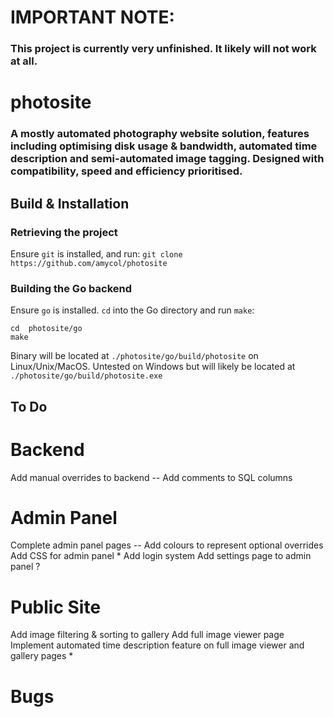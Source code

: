 # IMPORTANT NOTE:
### This project is currently very unfinished. It likely will not work at all. 
# photosite
### A mostly automated photography website solution, features including optimising disk usage & bandwidth, automated time description and semi-automated image tagging. Designed with compatibility, speed and efficiency prioritised. 
## Build & Installation
### Retrieving the project
Ensure `git` is installed, and run:
`git clone https://github.com/amycol/photosite`
### Building the Go backend
Ensure `go` is installed.
`cd` into the Go directory and run `make`:
```shell
cd  photosite/go
make
```
Binary will be located at `./photosite/go/build/photosite` on Linux/Unix/MacOS. Untested on Windows but will likely be located at `./photosite/go/build/photosite.exe`


## To Do
# Backend
Add manual overrides to backend --
Add comments to SQL columns 
# Admin Panel
Complete admin panel pages --
    Add colours to represent optional overrides
Add CSS for admin panel *
Add login system
Add settings page to admin panel ?
# Public Site
Add image filtering & sorting to gallery
Add full image viewer page 
Implement automated time description feature on full image viewer and gallery pages * 

# Bugs